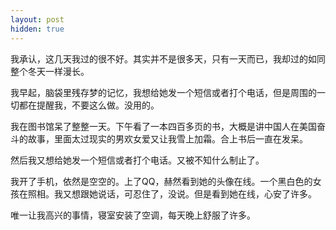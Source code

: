 ```yaml
---
layout: post
hidden: true
---
```

我承认，这几天我过的很不好。其实并不是很多天，只有一天而已，我却过的如同整个冬天一样漫长。

我早起，脑袋里残存梦的记忆，我想给她发一个短信或者打个电话，但是周围的一切都在提醒我，不要这么做。没用的。

我在图书馆呆了整整一天。下午看了一本四百多页的书，大概是讲中国人在美国奋斗的故事，里面太过现实的男欢女爱又让我雪上加霜。合上书后一直在发呆。

然后我又想给她发一个短信或者打个电话。又被不知什么制止了。

我开了手机，依然是空空的。上了QQ，赫然看到她的头像在线。一个黑白色的女孩在照相。我又想跟她说话，可忍住了，没说。但是看到她在线，心安了许多。

唯一让我高兴的事情，寝室安装了空调，每天晚上舒服了许多。